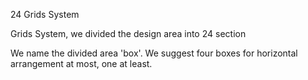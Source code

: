 24 Grids System

Grids System, we divided the design area into 24 section

We name the divided area 'box'. We suggest four boxes for horizontal arrangement at most, one at least. 